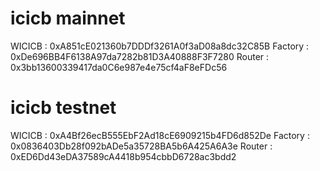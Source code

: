 # icicb mainnet
WICICB :        0xA851cE021360b7DDDf3261A0f3aD08a8dc32C85B
Factory :       0xDe696BB4F6138A97da7282b81D3A40888F3F7280
Router :        0x3bb13600339417da0C6e987e4e75cf4aF8eFDc56

# icicb testnet
WICICB :        0xA4Bf26ecB555EbF2Ad18cE6909215b4FD6d852De
Factory :       0x0836403Db28f092bADe5a35728BA5b6A425A6A3e
Router :        0xED6Dd43eDA37589cA4418b954cbbD6728ac3bdd2